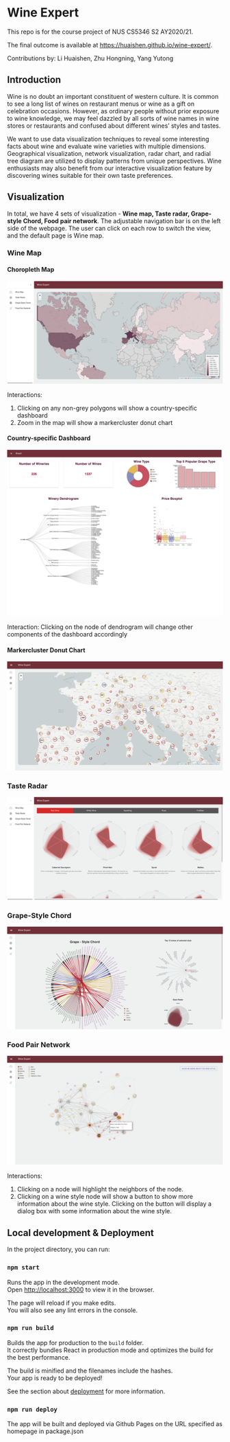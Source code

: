 # Wine Expert

This repo is for the course project of NUS CS5346 S2 AY2020/21. 

The final outcome is available at https://huaishen.github.io/wine-expert/.

Contributions by: Li Huaishen, Zhu Hongning, Yang Yutong

## Introduction

Wine is no doubt an important constituent of western culture. It is common to see a long list of wines on restaurant menus or wine as a gift on celebration occasions. However, as ordinary people without prior exposure to wine knowledge, we may feel dazzled by all sorts of wine names in wine stores or restaurants and confused about different wines’ styles and tastes. 

We want to use data visualization techniques to reveal some interesting facts about wine and evaluate wine varieties with multiple dimensions. Geographical visualization, network visualization, radar chart, and radial tree diagram are utilized to display patterns from unique perspectives. Wine enthusiasts may also benefit from our interactive visualization feature by discovering wines suitable for their own taste preferences.

## Visualization 

In total, we have 4 sets of visualization - **Wine map, Taste radar, Grape-style Chord, Food pair network**. The adjustable navigation bar is on the left side of the webpage. The user can click on each row to switch the view, and the default page is Wine map. 

### Wine Map

#### Choropleth Map
<img src="/docs/choropleth.png" />

Interactions: 
1. Clicking on any non-grey polygons will show a country-specific dashboard 
2. Zoom in the map will show a markercluster donut chart

#### Country-specific Dashboard 

<img src="/docs/country_dashboard.png" />

Interaction:
Clicking on the node of dendrogram will change other components of the dashboard accordingly 

#### Markercluster Donut Chart 

<img src="/docs/cluster_donut.png" />

### Taste Radar

<img src="/docs/taste_radar.png" />

### Grape-Style Chord

<img src="/docs/chord.png" />

### Food Pair Network 

<img src="/docs/food_pair.png" />

Interactions:
1. Clicking on a node will highlight the neighbors of the node.
2. Clicking on a wine style node will show a button to show more information about the wine style. Clicking on the button will display a dialog box with some information about the wine style.

## Local development & Deployment 

In the project directory, you can run:

### `npm start`

Runs the app in the development mode.\
Open [http://localhost:3000](http://localhost:3000) to view it in the browser.

The page will reload if you make edits.\
You will also see any lint errors in the console.

### `npm run build`

Builds the app for production to the `build` folder.\
It correctly bundles React in production mode and optimizes the build for the best performance.

The build is minified and the filenames include the hashes.\
Your app is ready to be deployed!

See the section about [deployment](https://facebook.github.io/create-react-app/docs/deployment) for more information.

### `npm run deploy`

The app will be built and deployed via Github Pages on the URL specified as homepage in package.json

